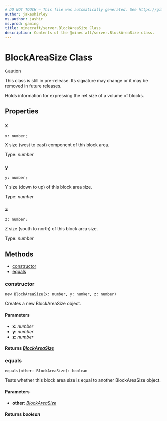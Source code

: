 ```yaml
---
# DO NOT TOUCH — This file was automatically generated. See https://github.com/mojang/minecraftapidocsgenerator to modify descriptions, examples, etc.
author: jakeshirley
ms.author: jashir
ms.prod: gaming
title: minecraft/server.BlockAreaSize Class
description: Contents of the @minecraft/server.BlockAreaSize class.
---
```

# BlockAreaSize Class

> [!CAUTION]
> This class is still in pre-release.  Its signature may change or it may be removed in future releases.

Holds information for expressing the net size of a volume of blocks.

## Properties

### **x**
`x: number;`

X size (west to east) component of this block area.

Type: *number*

### **y**
`y: number;`

Y size (down to up) of this block area size.

Type: *number*

### **z**
`z: number;`

Z size (south to north) of this block area size.

Type: *number*

## Methods
- [constructor](#constructor)
- [equals](#equals)

### **constructor**
`
new BlockAreaSize(x: number, y: number, z: number)
`

Creates a new BlockAreaSize object.

#### **Parameters**
- **x**: *number*
- **y**: *number*
- **z**: *number*

#### **Returns** [*BlockAreaSize*](BlockAreaSize.md)

### **equals**
`
equals(other: BlockAreaSize): boolean
`

Tests whether this block area size is equal to another BlockAreaSize object.

#### **Parameters**
- **other**: [*BlockAreaSize*](BlockAreaSize.md)

#### **Returns** *boolean*
